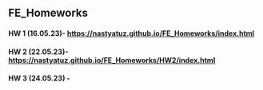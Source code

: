 ## FE_Homeworks

#### HW 1 (16.05.23)- https://nastyatuz.github.io/FE_Homeworks/index.html
#### HW 2 (22.05.23)- https://nastyatuz.github.io/FE_Homeworks/HW2/index.html
#### HW 3 (24.05.23) - 
